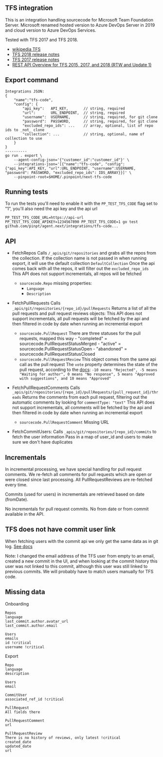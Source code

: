 ## TFS integration

This is an integration handling sourcecode for Microsoft Team Foundation Server. Microsoft renamed hosted version to Azure DevOps Server in 2019 and cloud version to Azure DevOps Services.

Tested with TFS 2017 and TFS 2018.

- [wikipedia TFS](https://en.wikipedia.org/wiki/Team_Foundation_Server)
- [TFS 2018 release notes](
https://docs.microsoft.com/en-us/visualstudio/releasenotes/tfs2018-update3)
- [TFS 2017 release notes](https://docs.microsoft.com/en-us/visualstudio/releasenotes/tfs2017-relnotes)
- [REST API Overview for TFS 2015, 2017, and 2018 (RTW and Update 1)](https://docs.microsoft.com/en-us/azure/devops/integrate/previous-apis/overview?view=azure-devops-2019)


## Export command

```
Integrations JSON:
{
    "name":"tfs-code",
    "config": {
        "api_key":   API_KEY,       // string, required
        "url":       URL_ENDPOINT,  // string, required
        "username":  USERNAME,      // string, required, for git clone
        "password":  PASSWORD,      // string, required, for git clone
        "excluded_repo_ids": ...    // array, optional, list of repo ids to _not_ clone
        "collection": ...           // string, optional, name of collection to use
    }
}
----------
go run . export \
    --agent-config-json='{"customer_id":"customer_id"}' \
    --integrations-json='[{"name":"tfs-code", "config":{"api_key":API_KEY, "url":URL_ENDPOINT, "username":USERNAME, "password": PASSWORD, "excluded_repo_ids": IDS_ARRAY}}]' \
    --pinpoint-root=$HOME/.pinpoint/next-tfs-code
```

## Running tests

To run the tests you'll need to enable it with the `PP_TEST_TFS_CODE` flag set to "1", you'll also need the api key and the api url

```
PP_TEST_TFS_CODE_URL=https://api-url PP_TEST_TFS_CODE_APIKEY=1234567890 PP_TEST_TFS_CODE=1 go test github.com/pinpt/agent.next/integrations/tfs-code...
```

## API

- FetchRepos
    Calls `/_apis/git/repositories` and grabs all the repos from the collection.
    If the collection name is not passed in when running export, it will use the default collection `DefaultCollection`
    Once the api comes back with all the repos, it will filter out the `excluded_repo_ids`
    This API does not support incrementals, all repos will be fetched
    - `sourcecode.Repo` missing properties:
        - `Language`
        - `Description`

- FetchPullRequests
    Calls `_apis/git/repositories/{repo_id}/pullRequests`
    Returns a list of all the pull requests and pull request reviews objects:
    This API does not support incrementals, all pull requests will be fetched by the api and then filtered in code by date when running an incremental export
    - `sourcecode.PullRequest`
        There are three statuses for the pull requests, mapped this way
            - "completed" = sourcecode.PullRequestStatusMerged
            - "active"    = sourcecode.PullRequestStatusOpen
            - "abandoned" = sourcecode.PullRequestStatusClosed
    - `sourcecode.PullRequestReview`
        This object comes from the same api call as the pull request
        The `vote` property determines the state of the pull request, according to the [docs](https://docs.microsoft.com/en-us/azure/devops/integrate/previous-apis/git/pull-requests/reviewers?view=azure-devops-2019#add-a-reviewer): `-10 means "Rejected", -5 means "Waiting for author", 0 means "No response", 5 means "Approved with suggestions", and 10 means "Approved"`       

- FetchPullRequestComments
    Calls `_apis/git/repositories/{repo_id}/pullRequests/{pull_request_id}/threads`
    Returns the comments from each pull request, filtering out the automatic comments by looking for `commentType: "text"`
    This API does not support incrementals, all comments will be fetched by the api and then filtered in code by date when running an incremental export
    - `sourcecode.PullRequestComment`
        Missing URL
    
- FetchCommitUsers:
    Calls `_apis/git/repositories/{repo_id}/commits` to fetch the user information
    Pass in a map of user_id and users to make sure we don't have duplicates
    
## Incrementals
In incremental processing, we have special handling for pull request comments. We re-fetch all comments for pull requests which are open or were closed since last processing. All PullRequestReviews are re-fetched every time.

Commits (used for users) in incrementals are retrieved based on date (fromDate).

No incrementals for pull request commits. No from date or from commit available in the API.

## TFS does not have commit user link

When fetching users with the commit api we only get the same data as in git log. [See docs](https://docs.microsoft.com/en-us/azure/devops/integrate/previous-apis/git/commits?view=azure-devops-2019)

Note: I changed the email address of the TFS user from empty to an email, created a new commit in the UI, and when looking at the commit history this user was not linked to this commit, although this user was still linked to previous commits. We will probably have to match users manually for TFS code.

## Missing data

Onboarding

```
Repos
language
last_commit.author.avatar_url
last_commit.author.email    

Users
emails
id !critical
username !critical
```

Export

```
Repo
language
description

Users
email

CommitUser
associated_ref_id !critical

PullRequest
All fields there

PullRequestComment
url

PullRequestReview
There is no history of reviews, only latest !critical
created_date
updated_date
url

```